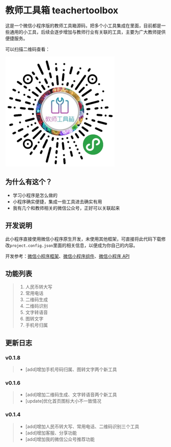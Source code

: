 # 教师工具箱 teachertoolbox

这是一个微信小程序版的教师工具箱源码，把多个小工具集成在里面，目前都是一些通用的小工具，后续会逐步增加与教师行业有关联的工具，主要为广大教师提供便捷服务。

可以扫描二维码查看：

[![image](teachertoolbox.jpg)](teachertoolbox.jpg)

## 为什么有这个？

- 学习小程序是怎么做的
- 小程序确实便捷，集成一些工具进去确实有用
- 我有几个和教师相关的微信公众号，正好可以关联起来

## 开发说明

此小程序直接使用微信小程序原生开发，未使用其他框架，可直接将此代码下载修改`project.config.json`里面的相关信息，以便成为你自己的内容。

开发参考：[微信小程序框架](https://developers.weixin.qq.com/miniprogram/dev/framework/MINA.html)、[微信小程序组件](https://developers.weixin.qq.com/miniprogram/dev/component/)、[微信小程序 API](https://developers.weixin.qq.com/miniprogram/dev/api/)

## 功能列表

> 1. 人民币转大写
> 2. 常用电话
> 3. 二维码生成
> 4. 二维码识别
> 5. 文字转语音
> 6. 图转文字
> 7. 手机号归属

## 更新日志

### v0.1.8

> - [add]增加手机号码归属、图转文字两个新工具

### v0.1.6

> - [add]增加二维码生成、文字转语音两个新工具
> - [update]优化首页图标大小不一致情况

### v0.1.4

> - [add]增加人民币转大写、常用电话、二维码识别三个工具
> - [add]增加客服、分享功能
> - [add]增加我的微信公众号推荐功能
